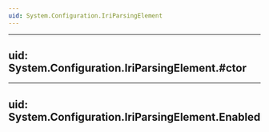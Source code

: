 ```yaml
---
uid: System.Configuration.IriParsingElement
---
```


---
uid: System.Configuration.IriParsingElement.#ctor
---

---
uid: System.Configuration.IriParsingElement.Enabled
---
